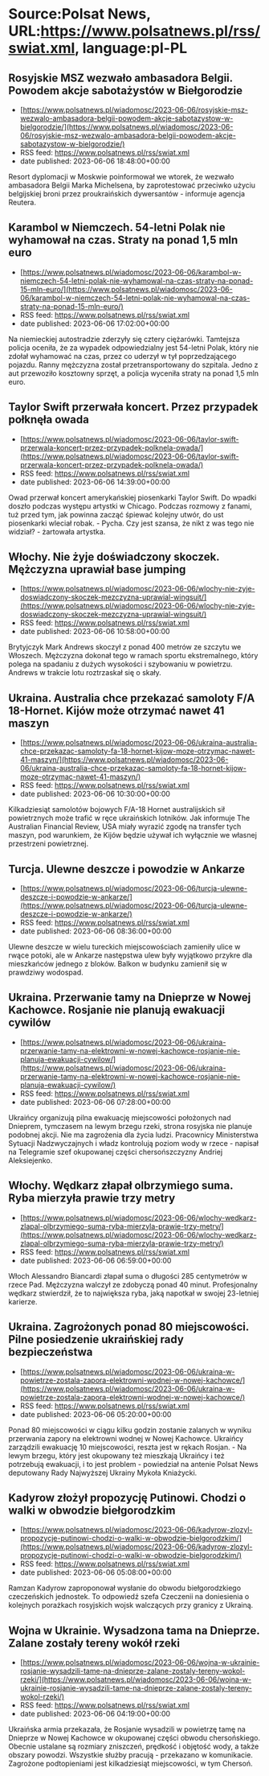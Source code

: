 # Source:Polsat News, URL:https://www.polsatnews.pl/rss/swiat.xml, language:pl-PL

## Rosyjskie MSZ wezwało ambasadora Belgii. Powodem akcje sabotażystów w Biełgorodzie
 - [https://www.polsatnews.pl/wiadomosc/2023-06-06/rosyjskie-msz-wezwalo-ambasadora-belgii-powodem-akcje-sabotazystow-w-bielgorodzie/](https://www.polsatnews.pl/wiadomosc/2023-06-06/rosyjskie-msz-wezwalo-ambasadora-belgii-powodem-akcje-sabotazystow-w-bielgorodzie/)
 - RSS feed: https://www.polsatnews.pl/rss/swiat.xml
 - date published: 2023-06-06 18:48:00+00:00

Resort dyplomacji w Moskwie poinformował we wtorek, że wezwało ambasadora Belgii Marka Michelsena, by zaprotestować przeciwko użyciu belgijskiej broni przez proukraińskich dywersantów - informuje agencja Reutera.

## Karambol w Niemczech. 54-letni Polak nie wyhamował na czas. Straty na ponad 1,5 mln euro
 - [https://www.polsatnews.pl/wiadomosc/2023-06-06/karambol-w-niemczech-54-letni-polak-nie-wyhamowal-na-czas-straty-na-ponad-15-mln-euro/](https://www.polsatnews.pl/wiadomosc/2023-06-06/karambol-w-niemczech-54-letni-polak-nie-wyhamowal-na-czas-straty-na-ponad-15-mln-euro/)
 - RSS feed: https://www.polsatnews.pl/rss/swiat.xml
 - date published: 2023-06-06 17:02:00+00:00

Na niemieckiej autostradzie zderzyły się cztery ciężarówki. Tamtejsza policja oceniła, że za wypadek odpowiedzialny jest 54-letni Polak, który nie zdołał wyhamować na czas, przez co uderzył w tył poprzedzającego pojazdu. Ranny mężczyzna został przetransportowany do szpitala. Jedno z aut przewoziło kosztowny sprzęt, a policja wyceniła straty na ponad 1,5 mln euro.

## Taylor Swift przerwała koncert. Przez przypadek połknęła owada
 - [https://www.polsatnews.pl/wiadomosc/2023-06-06/taylor-swift-przerwala-koncert-przez-przypadek-polknela-owada/](https://www.polsatnews.pl/wiadomosc/2023-06-06/taylor-swift-przerwala-koncert-przez-przypadek-polknela-owada/)
 - RSS feed: https://www.polsatnews.pl/rss/swiat.xml
 - date published: 2023-06-06 14:39:00+00:00

Owad przerwał koncert amerykańskiej piosenkarki Taylor Swift. Do wpadki doszło podczas występu artystki w Chicago. Podczas rozmowy z fanami, tuż przed tym, jak powinna zacząć śpiewać kolejny utwór, do ust piosenkarki wleciał robak. - Pycha. Czy jest szansa, że nikt z was tego nie widział? - żartowała artystka.

## Włochy. Nie żyje doświadczony skoczek. Mężczyzna uprawiał base jumping
 - [https://www.polsatnews.pl/wiadomosc/2023-06-06/wlochy-nie-zyje-doswiadczony-skoczek-mezczyzna-uprawial-wingsuit/](https://www.polsatnews.pl/wiadomosc/2023-06-06/wlochy-nie-zyje-doswiadczony-skoczek-mezczyzna-uprawial-wingsuit/)
 - RSS feed: https://www.polsatnews.pl/rss/swiat.xml
 - date published: 2023-06-06 10:58:00+00:00

Brytyjczyk Mark Andrews skoczył z ponad 400 metrów ze szczytu we Włoszech. Mężczyzna dokonał tego w ramach sportu ekstremalnego, który polega na spadaniu z dużych wysokości i szybowaniu w powietrzu. Andrews w trakcie lotu roztrzaskał się o skały.

## Ukraina. Australia chce przekazać samoloty F/A 18-Hornet. Kijów może otrzymać nawet 41 maszyn
 - [https://www.polsatnews.pl/wiadomosc/2023-06-06/ukraina-australia-chce-przekazac-samoloty-fa-18-hornet-kijow-moze-otrzymac-nawet-41-maszyn/](https://www.polsatnews.pl/wiadomosc/2023-06-06/ukraina-australia-chce-przekazac-samoloty-fa-18-hornet-kijow-moze-otrzymac-nawet-41-maszyn/)
 - RSS feed: https://www.polsatnews.pl/rss/swiat.xml
 - date published: 2023-06-06 10:30:00+00:00

Kilkadziesiąt samolotów bojowych F/A-18 Hornet australijskich sił powietrznych może trafić w ręce ukraińskich lotników. Jak informuje The Australian Financial Review, USA miały wyrazić zgodę na transfer tych maszyn, pod warunkiem, że Kijów będzie używał ich wyłącznie we własnej przestrzeni powietrznej.

## Turcja. Ulewne deszcze i powodzie w Ankarze
 - [https://www.polsatnews.pl/wiadomosc/2023-06-06/turcja-ulewne-deszcze-i-powodzie-w-ankarze/](https://www.polsatnews.pl/wiadomosc/2023-06-06/turcja-ulewne-deszcze-i-powodzie-w-ankarze/)
 - RSS feed: https://www.polsatnews.pl/rss/swiat.xml
 - date published: 2023-06-06 08:36:00+00:00

Ulewne deszcze w wielu tureckich miejscowościach zamieniły ulice w rwące potoki, ale w Ankarze następstwa ulew były wyjątkowo przykre dla mieszkańców jednego z bloków. Balkon w budynku zamienił się w prawdziwy wodospad.

## Ukraina. Przerwanie tamy na Dnieprze w Nowej Kachowce. Rosjanie nie planują ewakuacji cywilów
 - [https://www.polsatnews.pl/wiadomosc/2023-06-06/ukraina-przerwanie-tamy-na-elektrowni-w-nowej-kachowce-rosjanie-nie-planuja-ewakuacji-cywilow/](https://www.polsatnews.pl/wiadomosc/2023-06-06/ukraina-przerwanie-tamy-na-elektrowni-w-nowej-kachowce-rosjanie-nie-planuja-ewakuacji-cywilow/)
 - RSS feed: https://www.polsatnews.pl/rss/swiat.xml
 - date published: 2023-06-06 07:28:00+00:00

Ukraińcy organizują pilna ewakuację miejscowości położonych nad Dnieprem, tymczasem na lewym brzegu rzeki, strona rosyjska nie planuje podobnej akcji. Nie ma zagrożenia dla życia ludzi. Pracownicy Ministerstwa Sytuacji Nadzwyczajnych i władz kontrolują poziom wody w rzece - napisał na Telegramie szef okupowanej części chersońszczyzny Andriej Aleksiejenko.

## Włochy. Wędkarz złapał olbrzymiego suma. Ryba mierzyła prawie trzy metry
 - [https://www.polsatnews.pl/wiadomosc/2023-06-06/wlochy-wedkarz-zlapal-olbrzymiego-suma-ryba-mierzyla-prawie-trzy-metry/](https://www.polsatnews.pl/wiadomosc/2023-06-06/wlochy-wedkarz-zlapal-olbrzymiego-suma-ryba-mierzyla-prawie-trzy-metry/)
 - RSS feed: https://www.polsatnews.pl/rss/swiat.xml
 - date published: 2023-06-06 06:59:00+00:00

Włoch Alessandro Biancardi złapał suma o długości 285 centymetrów w rzece Pad. Mężczyzna walczył ze zdobyczą ponad 40 minut. Profesjonalny wędkarz stwierdził, że to największa ryba, jaką napotkał w swojej 23-letniej karierze.

## Ukraina. Zagrożonych ponad 80 miejscowości. Pilne posiedzenie ukraińskiej rady bezpieczeństwa
 - [https://www.polsatnews.pl/wiadomosc/2023-06-06/ukraina-w-powietrze-zostala-zapora-elektrowni-wodnej-w-nowej-kachowce/](https://www.polsatnews.pl/wiadomosc/2023-06-06/ukraina-w-powietrze-zostala-zapora-elektrowni-wodnej-w-nowej-kachowce/)
 - RSS feed: https://www.polsatnews.pl/rss/swiat.xml
 - date published: 2023-06-06 05:20:00+00:00

Ponad 80 miejscowości w ciągu kilku godzin zostanie zalanych w wyniku przerwania zapory na elektrowni wodnej w Nowej Kachowce. Ukraińcy zarządzili ewakuację 10 miejscowości, reszta jest w rękach Rosjan. - Na lewym brzegu, który jest okupowany też mieszkają Ukraińcy i też potrzebują ewakuacji, i to jest problem - powiedział na antenie Polsat News deputowany Rady Najwyższej Ukrainy Mykoła Kniażycki.

## Kadyrow złożył propozycję Putinowi. Chodzi o walki w obwodzie biełgorodzkim
 - [https://www.polsatnews.pl/wiadomosc/2023-06-06/kadyrow-zlozyl-propozycje-putinowi-chodzi-o-walki-w-obwodzie-bielgorodzkim/](https://www.polsatnews.pl/wiadomosc/2023-06-06/kadyrow-zlozyl-propozycje-putinowi-chodzi-o-walki-w-obwodzie-bielgorodzkim/)
 - RSS feed: https://www.polsatnews.pl/rss/swiat.xml
 - date published: 2023-06-06 05:08:00+00:00

Ramzan Kadyrow zaproponował wysłanie do obwodu biełgorodzkiego czeczeńskich jednostek. To odpowiedź szefa Czeczenii na doniesienia o kolejnych porażkach rosyjskich wojsk walczących przy granicy z Ukrainą.

## Wojna w Ukrainie. Wysadzona tama na Dnieprze. Zalane zostały tereny wokół rzeki
 - [https://www.polsatnews.pl/wiadomosc/2023-06-06/wojna-w-ukrainie-rosjanie-wysadzili-tame-na-dnieprze-zalane-zostaly-tereny-wokol-rzeki/](https://www.polsatnews.pl/wiadomosc/2023-06-06/wojna-w-ukrainie-rosjanie-wysadzili-tame-na-dnieprze-zalane-zostaly-tereny-wokol-rzeki/)
 - RSS feed: https://www.polsatnews.pl/rss/swiat.xml
 - date published: 2023-06-06 04:19:00+00:00

Ukraińska armia przekazała, że Rosjanie wysadzili w powietrzę tamę na Dnieprze w Nowej Kachowce w okupowanej części obwodu chersońskiego. Obecnie ustalane są rozmiary zniszczeń, prędkość i objętość wody, a także obszary powodzi. Wszystkie służby pracują - przekazano w komunikacie. Zagrożone podtopieniami jest kilkadziesiąt miejscowości, w tym Chersoń.

